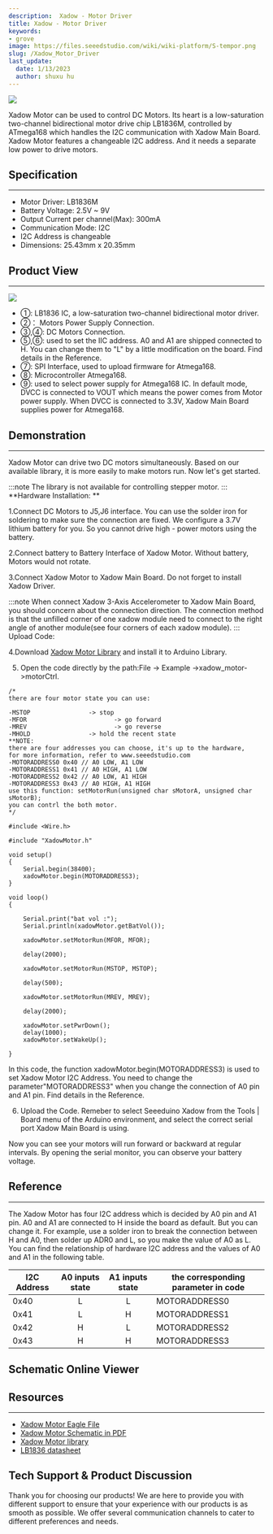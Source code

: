 ```yaml
---
description:  Xadow - Motor Driver
title: Xadow - Motor Driver
keywords:
- grove
image: https://files.seeedstudio.com/wiki/wiki-platform/S-tempor.png
slug: /Xadow_Motor_Driver
last_update:
  date: 1/13/2023
  author: shuxu hu
---
```


![](https://files.seeedstudio.com/wiki/Xadow_Motor_Driver/img/x%20motor.jpg)

Xadow Motor can be used to control DC Motors. Its heart is a low-saturation two-channel bidirectional motor drive chip LB1836M, controlled by ATmega168 which handles the I2C communication with Xadow Main Board. Xadow Motor features a changeable I2C address. And it needs a separate low power to drive motors.

## Specification
---
- Motor Driver: LB1836M
- Battery Voltage: 2.5V ~ 9V
- Output Current per channel(Max): 300mA
- Communication Mode: I2C
- I2C Address is changeable
- Dimensions: 25.43mm x 20.35mm


## Product View
---
![](https://files.seeedstudio.com/wiki/Xadow_Motor_Driver/img/Xadow_Motor_Black_View.png)

- ①: LB1836 IC, a low-saturation two-channel bidirectional motor driver.
- ②： Motors Power Supply Connection.
- ③,④: DC Motors Connection.
- ⑤,⑥: used to set the IIC address. A0 and A1 are shipped connected to H. You can change them to "L" by a little modification on the board. Find details in the Reference.
- ⑦: SPI Interface, used to upload firmware for Atmega168.
- ⑧: Microcontroller Atmega168.
- ⑨: used to select power supply for Atmega168 IC. In default mode, DVCC is connected to VOUT which means the power comes from Motor power supply. When DVCC is connected to 3.3V, Xadow Main Board supplies power for Atmega168.

## Demonstration
---
Xadow Motor can drive two DC motors simultaneously. Based on our available library, it is more easily to make motors run. Now let's get started.

:::note
    The library is not available for controlling stepper motor.
:::
**Hardware Installation: **

1.Connect DC Motors to J5,J6 interface. You can use the solder iron for soldering to make sure the connection are fixed. We configure a 3.7V lithium battery for you. So you cannot drive high - power motors using the battery.

2.Connect battery to Battery Interface of Xadow Motor. Without battery, Motors would not rotate.

3.Connect Xadow Motor to Xadow Main Board. Do not forget to install Xadow Driver.

:::note
    When connect Xadow 3-Axis Accelerometer to Xadow Main Board, you should concern about the connection direction. The connection method is that the unfilled corner of one xadow module need to connect to the right angle of another module(see four corners of each xadow module).
:::
Upload Code:

4.Download [Xadow Motor Library](https://github.com/Seeed-Studio/Xadow_Motor_Driver) and install it to Arduino Library.

5. Open the code directly by the path:File -> Example ->xadow_motor->motorCtrl.

```
/*
there are four motor state you can use:

-MSTOP                -> stop
-MFOR                        -> go forward
-MREV                        -> go reverse
-MHOLD                -> hold the recent state
**NOTE:
there are four addresses you can choose, it's up to the hardware,
for more information, refer to www.seeedstudio.com
-MOTORADDRESS0 0x40 // A0 LOW, A1 LOW
-MOTORADDRESS1 0x41 // A0 HIGH, A1 LOW
-MOTORADDRESS2 0x42 // A0 LOW, A1 HIGH
-MOTORADDRESS3 0x43 // A0 HIGH, A1 HIGH
use this function: setMotorRun(unsigned char sMotorA, unsigned char sMotorB);
you can contrl the both motor.
*/

#include <Wire.h>

#include "XadowMotor.h"

void setup()
{
    Serial.begin(38400);
    xadowMotor.begin(MOTORADDRESS3);
}

void loop()
{

    Serial.print("bat vol :");
    Serial.println(xadowMotor.getBatVol());

    xadowMotor.setMotorRun(MFOR, MFOR);

    delay(2000);

    xadowMotor.setMotorRun(MSTOP, MSTOP);

    delay(500);

    xadowMotor.setMotorRun(MREV, MREV);

    delay(2000);

    xadowMotor.setPwrDown();
    delay(1000);
    xadowMotor.setWakeUp();

}
```

In this code, the function xadowMotor.begin(MOTORADDRESS3) is used to set Xadow Motor I2C Address. You need to change the parameter"MOTORADDRESS3" when you change the connection of A0 pin and A1 pin. Find details in the Reference.

6. Upload the Code. Remeber to select Seeeduino Xadow from the Tools | Board menu of the Arduino environment, and select the correct serial port Xadow Main Board is using.

Now you can see your motors will run forward or backward at regular intervals. By opening the serial monitor, you can observe your battery voltage.

## Reference
---
The Xadow Motor has four I2C address which is decided by A0 pin and A1 pin. A0 and A1 are connected to H inside the board as default. But you can change it. For example, use a solder iron to break the connection between H and A0, then solder up ADR0 and L, so you make the value of A0 as L. You can find the relationship of hardware I2C address and the values of A0 and A1 in the following table.

|I2C Address	|A0  inputs state| A1 inputs state|	the corresponding parameter in code|
|---|:---:|:---:|---|
|0x40	|L|	L|	MOTORADDRESS0|
|0x41|	L|	H|	MOTORADDRESS1|
|0x42	|H|	L|	MOTORADDRESS2|
|0x43	|H	|H|	MOTORADDRESS3|


## Schematic Online Viewer

<div className="altium-ecad-viewer" data-project-src="https://files.seeedstudio.com/wiki/Xadow_Motor_Driver/res/Xadow_Motor_Eagle_File.zip" style={{borderRadius: '0px 0px 4px 4px', height: 500, borderStyle: 'solid', borderWidth: 1, borderColor: 'rgb(241, 241, 241)', overflow: 'hidden', maxWidth: 1280, maxHeight: 700, boxSizing: 'border-box'}}>
</div>



## Resources
---
- [Xadow Motor Eagle File](https://files.seeedstudio.com/wiki/Xadow_Motor_Driver/res/Xadow_Motor_Eagle_File.zip)
- [Xadow Motor Schematic in PDF](https://files.seeedstudio.com/wiki/Xadow_Motor_Driver/res/Xadow_Motor_Schematic_in_PDF.pdf)
- [Xadow Motor library](https://github.com/Seeed-Studio/Xadow_Motor_Driver)
- [LB1836 datasheet](https://files.seeedstudio.com/wiki/Xadow_Motor_Driver/res/LB1836M.PDF)

## Tech Support & Product Discussion

Thank you for choosing our products! We are here to provide you with different support to ensure that your experience with our products is as smooth as possible. We offer several communication channels to cater to different preferences and needs.

<div class="button_tech_support_container">
<a href="https://forum.seeedstudio.com/" class="button_forum"></a> 
<a href="https://www.seeedstudio.com/contacts" class="button_email"></a>
</div>

<div class="button_tech_support_container">
<a href="https://discord.gg/eWkprNDMU7" class="button_discord"></a> 
<a href="https://github.com/Seeed-Studio/wiki-documents/discussions/69" class="button_discussion"></a>
</div>
